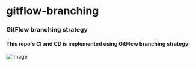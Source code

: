 # gitflow-branching

### GitFlow branching strategy
#### This repo's CI and CD is implemented using GitFlow branching strategy:

![image](https://github.com/user-attachments/assets/4904665b-780a-46ee-a88a-e62f9129aba2)
